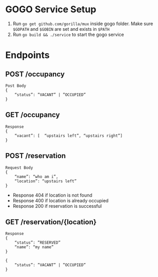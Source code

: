 # GOGO Service Setup

1. Run `go get github.com/gorilla/mux` inside gogo folder. Make sure `$GOPATH` and `$GOBIN` are set and exists in `$PATH`
2. Run `go build && ./service` to start the gogo service


# Endpoints

## POST /occupancy

    Post Body
    {
        “status”: ”VACANT” | ”OCCUPIED”
    }


## GET /occupancy

    Response
    {
        “vacant”: [  “upstairs left”, “upstairs right”]
    }


## POST /reservation

    Request Body
    {
        “name”: “who am i”,
        “location”: “upstairs left”
    }

* Response 404 if location is not found
* Response 400 if location is already occupied
* Response 200 if reservation is successful


## GET /reservation/{location}

    Response
    {
        “status”: ”RESERVED”
        “name”: “my name”
    }

    {
        “status”: ”VACANT” | ”OCCUPIED”
    }
